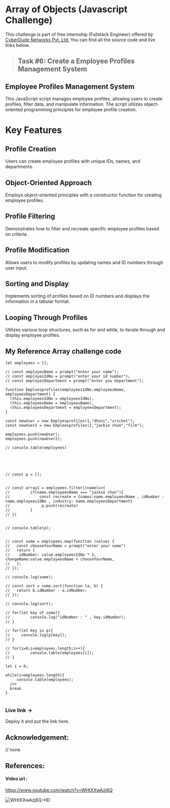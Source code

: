 # Array of Objects (Javascript Challenge)
This challenge is part of free internship (Fullstack Engineer) offered by [CyberDude Networks Pvt. Ltd.](https://cyberdudenetworks.com) You can find all the source code and live links below.


>## Task #6: Create a Employee Profiles Management System

## Employee Profiles Management System

This JavaScript script manages employee profiles, allowing users to create profiles, filter data, and manipulate information. The script utilizes object-oriented programming principles for employee profile creation.

# Key Features

## Profile Creation

Users can create employee profiles with unique IDs, names, and departments.
## Object-Oriented Approach

Employs object-oriented principles with a constructor function for creating employee profiles.
## Profile Filtering

Demonstrates how to filter and recreate specific employee profiles based on criteria.
## Profile Modification

Allows users to modify profiles by updating names and ID numbers through user input.
## Sorting and Display

Implements sorting of profiles based on ID numbers and displays the information in a tabular format.
## Looping Through Profiles

Utilizes various loop structures, such as for and while, to iterate through and display employee profiles.

## My Reference Array challenge code


```
let employees = [];

// const employesName = prompt("enter your name");
// const employesIdNo = prompt("enter your id number");
// const employesDepartment = prompt("enter you department");

function Emploesprofiles(employeesIdNo,employeesName,  employeesDepartment) {
  (this.employeesIdNo = employeesIdNo),
  (this.employeesName = employeesName),
  (this.employeesDepartment = employeesDepartment);
}

const newUser = new Emploesprofiles(1,"dhoni","cricket");
const newUser2 = new Emploesprofiles(2,"jackie chan","film");

employees.push(newUser);
employees.push(newUser2);

// console.table(employees)





// const p = [];


// const array1 = employees.filter((name)=>{
//         if(name.employeesName === "jackie chan"){
//             const recreate = {names:name.employeesName , idNumber : name.employeesIdNo , industry: name.employeesDepartment}
//              p.push(recreate)            
//         }
// })


// console.table(p);


// const some = employees.map(function (value) {
//   const chooseYourName = prompt("enter your name")
//   return {
//    idNumber: value.employeesIdNo * 3, changeName:value.employeesName + chooseYourName,
//   };
// });

// console.log(some);

// const sort = some.sort(function (a, b) {
//   return b.idNumber - a.idNumber;
// });

// console.log(sort);

// for(let key of some){
//         console.log("idNumber : " , key.idNumber);
// }

// for(let key in p){
//     console.log(p[key]);
// }

// for(i=0;i<employees.length;i++){
//         console.table(employees[i]);
// }

let i = 0;

while(i<employees.length){
     console.table(employees);
  i++
  break
}


```


### Live link -> 
Deploy it and put the link here.


## Acknowledgement:
 // none


## References:

#### Video url :
https://www.youtube.com/watch?v=WHtXXwAzj6Q

![WHtXXwAzj6Q-HD](https://github.com/Mushkir/cyberdude-challenges/assets/53015384/1af59ba7-127d-44f8-bee7-590cca638e25)

